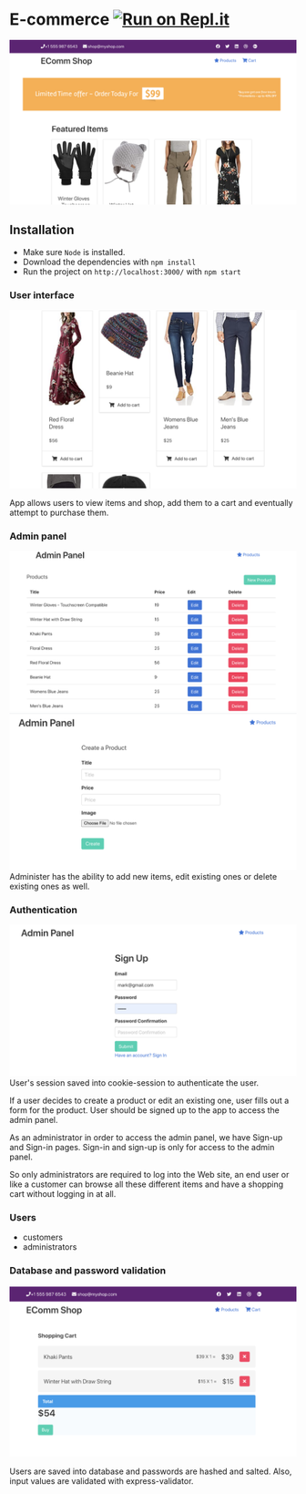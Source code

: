 # E-commerce [![Run on Repl.it](https://repl.it/badge/github/hulyak/e-commerce)](https://repl.it/github/hulyak/e-commerce)

![project](public/images/project.png)

## Installation

- Make sure `Node` is installed.
- Download the dependencies with `npm install`
- Run the project on `http://localhost:3000/` with `npm start`

### User interface 

![shop](public/images/shop.png)

App allows users to view items and shop, add them to a cart and eventually attempt to purchase them.

### Admin panel 

![adminn](public/images/admin.png)
![admin](public/images/admin-panel.png)
Administer has the ability to add new items, edit existing ones or delete existing ones as well.

### Authentication 

![signup](public/images/signup.png)
User's session saved into cookie-session to authenticate the user.

If a user decides to create a product or edit an existing one, user fills out a form for the product. User should be signed up to the app to access the admin panel.

As an administrator in order to access the admin panel, we have Sign-up and Sign-in pages. Sign-in and sign-up is only for access
to the admin panel.

So only administrators are required to log into the Web site, an end user or like a customer can browse all these different items and have a shopping cart without logging in at all.

### Users

- customers
- administrators 

### Database and password validation

![checkout](public/images/checkout.png)

Users are saved into database and passwords are hashed and salted. Also, input values are validated with express-validator.








